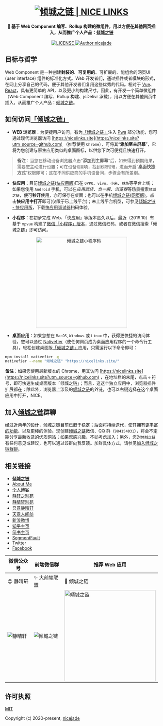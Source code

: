 <h1 align="center"><a href="https://nicelinks.site?utm_source=github-nicelinks"><img src="https://image.nicelinks.site/nice-links-logo.png" alt="倾城之链 | NICE LINKS"></a></h1>

<div align="center">
  <strong>
    🌌 基于 Web Component 编写、Rollup 构建的微组件，用以方便在其他网页插入，从而推广个人产品：<a href="https://nicelinks.site?utm_source=github-nicelinks">倾城之链</a>
  </strong>
</div>

<br>

<div align="center">
  <a href="https://github.com/nicejade/nicelinks-vue-client">
    <img src="https://img.shields.io/github/license/nicejade/micro-web-component.svg" alt="LICENSE">
  </a>
  <a href="https://about.me/nicejade"><img src="https://img.shields.io/badge/Author-nicejade-%23a696c8.svg" alt="Author nicejade"></a>
</div>

## 目标与哲学

Web Component 是一种创建**封装的**、**可复用的**、可扩展的、能组合的网页UI (user interface) 组件的标准化方式。Web 开发者们，通过插件或者模块的形式，在网上分享自己的代码，便于其他开发者们复用这些优秀的代码。相对于 [Vue](https://nicelinks.site/post/5b1a221c0526c920d6dfaada)、[React](https://nicelinks.site/post/5b1294b5e93ed2618cfac134)，具有更简单的 API，以及更小的构建尺寸。因此，有开发一个简单微组件（Web Component 编写、Rollup 构建、jsDelivr 承载），用以方便在其他网页中插入，从而推广个人产品：<a href="https://nicelinks.site?utm_source=github-nicelinks">倾城之链</a>。

## 如何访问[「倾城之链」](https://nicelinks.site?utm_source=github.com)

* **WEB 浏览器**：为便捷用户访问，有为[「倾城之链」](https://nicelinks.site?utm_source=github.com)注入 [Pwa](https://github.com/nicejade/nice-front-end-tutorial/blob/master/tutorial/pwa-tutorial.md) 部分功能，您可通过现代浏览器访问 [https://nicelinks.site](https://nicelinks.site?utm_source=github.com) （推荐使用 `Chrome`），可将其“**添加至主屏幕**”，它将为您创建与原生应用类似的桌面图标，以供您下次可便捷且快速打开。

> **备注**：当您在移动设备浏览器点击“**添加到主屏幕**”后，如未得到预期结果，需要您主动进行设置；可在设备`设置`项，找到`权限管理`，进而开启“**桌面快捷方式**”权限即可；这在不同供应商的手机设备间，步骤会有所差别。

* **快应用**：目前[倾城之链(快应用版)](https://github.com/nicejade/nicelinks-quick-app)已在 `OPPO`、`vivo`、`小米`、`魅族`等平台上线；如果您使用 `Android` 手机，可以在*应用商店*、_负一屏_、*浏览器*等场景搜索`倾城之链`，便可**秒开**使用，亦可保存在桌面；也可以在手机[倾城之链(网页版)](https://nicelinks.site?utm_source=github.com)，点击**快应用中打开**即可(仅限于已上线平台)；未上线平台机型，可参见[倾城之链 - 快应用版](https://github.com/nicejade/nicelinks-quick-app#倾城之链快应用版)，下载[快应用调试器](https://github.com/nicejade/awesome-quickapp#调试器下载)扫码体验。

* **小程序**：在初步完成 Web、「快应用」等版本蛮久以后，最近（2019.10）有基于 `mpvue` 构建了[微信「小程序」版本](https://github.com/nicejade/nicelinks-miniprogram)，通过微信扫码、或者在微信搜索「倾城之链」即可访问。

<div align="center">
  <img src="https://image.nicelinks.site/nicelinks-miniprogram-code.jpeg" width="300px" alt="倾城之链小程序码"></img>
</div>

* **桌面应用**：如果您想在 `MacOS`, `Windows` 或 `Linux` 中，获得更快捷的访问体验，您可以通过 [Nativefier](https://github.com/jiahaog/nativefier)（使任何网页成为桌面应用程序的一个命令行工具），轻松创建桌面版[「倾城之链」](https://nicelinks.site?utm_source=github.com)应用，只需运行以下命令即可：

```bash
npm install nativefier -g
nativefier --name "倾城之链" "https://nicelinks.site/"
```

**备注**：如果您使用最新版本的 Chrome，用其访问 [https://nicelinks.site](https://nicelinks.site?utm_source=github.com) ，在地址栏的末尾，点击 `⊕` 符号，即可快速生成桌面版本「倾城之链」；而且，这这个独立应用中，浏览器插件扩展都在；除此外，浏览器上涉及的[倾城之链](https://nicelinks.site?utm_source=github.com)的外链，也可以右键选择在这个桌面应用中打开，NICE。

## 加入[倾城之链](https://nicelinks.site/?utm_source=github.com)群聊

经过近两年的设计，[倾城之链](https://nicelinks.site/?utm_source=github.com)目前已趋于稳定；后面将持续迭代，使其拥有[更丰富的功能](https://github.com/nicejade/nicelinks-vue-client/issues?q=is%3Aissue+is%3Aopen+sort%3Aupdated-desc+label%3Afunction)、以及更棒的体验。现创建[倾城之链](https://nicelinks.site/?utm_source=github.com)微信、QQ 群（`984154031`），将会不定期分享最新收录的优质网站；如果您感兴趣，不妨考虑加入；另外，您对`倾城之链`有任何意见或建议，也可以通过该群向我反馈。加群具体方式，请参见[加入倾城之链群聊](https://nice.lovejade.cn/zh/application/#加入倾城之链群聊)。

## 相关链接

* [**倾城之链**](https://nicelinks.site?utm_source=github-nicelinks)
* [About Me](https://about.me/nicejade?utm_source=github-nicelinks)
* [个人博客](https://jeffjade.com/nicelinks?utm_source=github-nicelinks)
* [静轩之别苑](https://quickapp.lovejade.cn/?utm_source=github-nicelinks)
* [静晴轩别苑](https://nice.lovejade.cn/?utm_source=github-nicelinks)
* [吾意静晴轩](https://docz.lovejade.cn/?utm_source=github-nicelinks)
* [天意人间舫](https://blog.lovejade.cn/?utm_source=github-nicelinks)
* [新浪微博](https://weibo.com/jeffjade?utm_source=github-nicelinks)
* [知乎主页](https://www.zhihu.com/people/yang-qiong-pu/)
* [简书主页](https://www.jianshu.com/u/9aae3d8f4c3d)
* [SegmentFault](https://segmentfault.com/u/jeffjade)
* [Twitter](https://twitter.com/nicejadeyang)
* [Facebook](https://www.facebook.com/nice.jade.yang)

| 微信公众号 | 前端微信群 | 推荐 Web 应用 |
| --- | --- | --- |
| 😉 静晴轩 | ✨ 大前端联盟 | 🎉 倾城之链 |
| ![静晴轩](https://image.nicelinks.site/qrcode_jqx.jpg) | ![倾城之链](https://image.nicelinks.site/wqycx-weixin.png?ver=1) |<img src="https://image.nicelinks.site/nice-links.png" width="300px" alt="倾城之链"></img>|

## 许可执照

[MIT](http://opensource.org/licenses/MIT)

Copyright (c) 2020-present, [nicejade](https://aboutme.lovejade.cn/)
